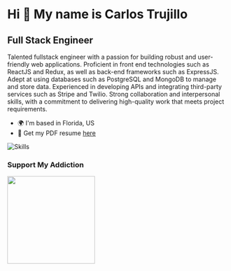 Hi 👋 My name is Carlos Trujillo
================================

Full Stack Engineer
-------------------

Talented fullstack engineer with a passion for building robust and user-friendly web applications. Proficient in front end technologies such as ReactJS and Redux, as well as back-end frameworks such as ExpressJS. Adept at using databases such as PostgreSQL and MongoDB to manage and store data. Experienced in developing APIs and integrating third-party services such as Stripe and Twilio. Strong collaboration and interpersonal skills, with a commitment to delivering high-quality work that meets project requirements.

* 🌍  I'm based in Florida, US
* 🚀  Get my PDF resume [here](https://github.com/realcarlostrujillo/realcarlostrujillo/raw/main/assets/Resume.pdf)
  
<img src="https://raw.githubusercontent.com/realcarlostrujillo/realcarlostrujillo/main/assets/Skills_screen.png" alt="Skills" />

### Support My Addiction

<a href="https://www.buymeacoffee.com/carlostrujillo"><img src="https://raw.githubusercontent.com/realcarlostrujillo/realcarlostrujillo/main/assets/icons/misc/cup-yellow.png" width="200" /></a>

